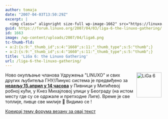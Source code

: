 ```yaml
---
author: tomaja
date: "2007-04-03T13:50:29Z"
excerpt: |
  <img class=" alignright size-full wp-image-1662" src="https://linuxo.org/wp-content/uploads/2007/04/liga6.png" alt="LiGa 6" title="LiGa 6" hspace="4" width="80" height="80" align="right" />Новo окупљање чланова Удружења &quot;LINUXO&quot; и свих других љубитеља ГНУ/Линукс система је предвиђено за <u><strong>недељу,15.април у 14 часова</strong></u> у Пивници у Митићевој робној кући, у Кнез Михајловој улици у Београду (на истом месту где су се одржале и претходне Лиге). Време је све топлије, пивце све милије :) Видимо се !
guid: https://forum.linuxo.org/2007/04/03/liga-6-the-linuxo-gathering/
id: 1663
image: /wp-content/uploads/2007/04/liga6.png
tc-thumb-fld:
- a:2:{s:9:"_thumb_id";s:4:"1660";s:11:"_thumb_type";s:5:"thumb";}
- a:2:{s:9:"_thumb_id";s:4:"1660";s:11:"_thumb_type";s:5:"thumb";}
title: 'LiGa 6: the Linuxo Gathering'
url: /liga-6-the-linuxo-gathering/
---
```

<img class=" alignright size-full wp-image-1662" src="https://linuxo.org/wp-content/uploads/2007/04/liga6.png" alt="LiGa 6" title="LiGa 6" hspace="4" width="80" height="80" align="right" />Новo окупљање чланова Удружења "LINUXO" и свих других љубитеља ГНУ/Линукс система је предвиђено за <u><strong>недељу,15.април у 14 часова</strong></u> у Пивници у Митићевој робној кући, у Кнез Михајловој улици у Београду (на истом месту где су се одржале и претходне Лиге). Време је све топлије, пивце све милије 🙂 Видимо се !  
<!--break-->

[Креирај тему форума везану за овај текст](https://linuxo.org/nova-tema-na-forumu/?se_pid=1663)